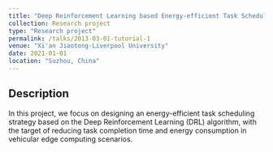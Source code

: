 ```yaml
---
title: "Deep Reinforcement Learning based Energy-efficient Task Scheduling for Vehicular Edge Computing"
collection: Research project
type: "Research project"
permalink: /talks/2013-03-01-tutorial-1
venue: "Xi'an Jiaotong-Liverpool University"
date: 2021-01-01
location: "Suzhou, China"
---
```



## Description
In this project, we focus on designing an energy-efficient task scheduling strategy based on the Deep Reinforcement Learning (DRL) algorithm, with the target of reducing task completion time and energy consumption in vehicular edge computing scenarios.

